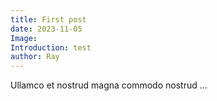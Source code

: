 ```yaml
---
title: First post
date: 2023-11-05
Image:
Introduction: test
author: Ray
---
```


Ullamco et nostrud magna commodo nostrud ...
